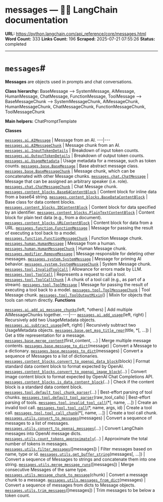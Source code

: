 # messages — 🦜🔗 LangChain  documentation

**URL:** https://python.langchain.com/api_reference/core/messages.html
**Word Count:** 333
**Links Count:** 196
**Scraped:** 2025-07-21 07:55:26
**Status:** completed

---

# `messages`\#

**Messages** are objects used in prompts and chat conversations.

**Class hierarchy:**               BaseMessage --> SystemMessage, AIMessage, HumanMessage, ChatMessage, FunctionMessage, ToolMessage                 --> BaseMessageChunk --> SystemMessageChunk, AIMessageChunk, HumanMessageChunk, ChatMessageChunk, FunctionMessageChunk, ToolMessageChunk     

**Main helpers:**               ChatPromptTemplate     

**Classes**

[`messages.ai.AIMessage`](https://python.langchain.com/api_reference/core/messages/langchain_core.messages.ai.AIMessage.html#langchain_core.messages.ai.AIMessage "langchain_core.messages.ai.AIMessage") | Message from an AI.   ---|---   [`messages.ai.AIMessageChunk`](https://python.langchain.com/api_reference/core/messages/langchain_core.messages.ai.AIMessageChunk.html#langchain_core.messages.ai.AIMessageChunk "langchain_core.messages.ai.AIMessageChunk") | Message chunk from an AI.   [`messages.ai.InputTokenDetails`](https://python.langchain.com/api_reference/core/messages/langchain_core.messages.ai.InputTokenDetails.html#langchain_core.messages.ai.InputTokenDetails "langchain_core.messages.ai.InputTokenDetails") | Breakdown of input token counts.   [`messages.ai.OutputTokenDetails`](https://python.langchain.com/api_reference/core/messages/langchain_core.messages.ai.OutputTokenDetails.html#langchain_core.messages.ai.OutputTokenDetails "langchain_core.messages.ai.OutputTokenDetails") | Breakdown of output token counts.   [`messages.ai.UsageMetadata`](https://python.langchain.com/api_reference/core/messages/langchain_core.messages.ai.UsageMetadata.html#langchain_core.messages.ai.UsageMetadata "langchain_core.messages.ai.UsageMetadata") | Usage metadata for a message, such as token counts.   [`messages.base.BaseMessage`](https://python.langchain.com/api_reference/core/messages/langchain_core.messages.base.BaseMessage.html#langchain_core.messages.base.BaseMessage "langchain_core.messages.base.BaseMessage") | Base abstract message class.   [`messages.base.BaseMessageChunk`](https://python.langchain.com/api_reference/core/messages/langchain_core.messages.base.BaseMessageChunk.html#langchain_core.messages.base.BaseMessageChunk "langchain_core.messages.base.BaseMessageChunk") | Message chunk, which can be concatenated with other Message chunks.   [`messages.chat.ChatMessage`](https://python.langchain.com/api_reference/core/messages/langchain_core.messages.chat.ChatMessage.html#langchain_core.messages.chat.ChatMessage "langchain_core.messages.chat.ChatMessage") | Message that can be assigned an arbitrary speaker \(i.e. role\).   [`messages.chat.ChatMessageChunk`](https://python.langchain.com/api_reference/core/messages/langchain_core.messages.chat.ChatMessageChunk.html#langchain_core.messages.chat.ChatMessageChunk "langchain_core.messages.chat.ChatMessageChunk") | Chat Message chunk.   [`messages.content_blocks.Base64ContentBlock`](https://python.langchain.com/api_reference/core/messages/langchain_core.messages.content_blocks.Base64ContentBlock.html#langchain_core.messages.content_blocks.Base64ContentBlock "langchain_core.messages.content_blocks.Base64ContentBlock") | Content block for inline data from a base64 string.   [`messages.content_blocks.BaseDataContentBlock`](https://python.langchain.com/api_reference/core/messages/langchain_core.messages.content_blocks.BaseDataContentBlock.html#langchain_core.messages.content_blocks.BaseDataContentBlock "langchain_core.messages.content_blocks.BaseDataContentBlock") | Base class for data content blocks.   [`messages.content_blocks.IDContentBlock`](https://python.langchain.com/api_reference/core/messages/langchain_core.messages.content_blocks.IDContentBlock.html#langchain_core.messages.content_blocks.IDContentBlock "langchain_core.messages.content_blocks.IDContentBlock") | Content block for data specified by an identifier.   [`messages.content_blocks.PlainTextContentBlock`](https://python.langchain.com/api_reference/core/messages/langchain_core.messages.content_blocks.PlainTextContentBlock.html#langchain_core.messages.content_blocks.PlainTextContentBlock "langchain_core.messages.content_blocks.PlainTextContentBlock") | Content block for plain text data \(e.g., from a document\).   [`messages.content_blocks.URLContentBlock`](https://python.langchain.com/api_reference/core/messages/langchain_core.messages.content_blocks.URLContentBlock.html#langchain_core.messages.content_blocks.URLContentBlock "langchain_core.messages.content_blocks.URLContentBlock") | Content block for data from a URL.   [`messages.function.FunctionMessage`](https://python.langchain.com/api_reference/core/messages/langchain_core.messages.function.FunctionMessage.html#langchain_core.messages.function.FunctionMessage "langchain_core.messages.function.FunctionMessage") | Message for passing the result of executing a tool back to a model.   [`messages.function.FunctionMessageChunk`](https://python.langchain.com/api_reference/core/messages/langchain_core.messages.function.FunctionMessageChunk.html#langchain_core.messages.function.FunctionMessageChunk "langchain_core.messages.function.FunctionMessageChunk") | Function Message chunk.   [`messages.human.HumanMessage`](https://python.langchain.com/api_reference/core/messages/langchain_core.messages.human.HumanMessage.html#langchain_core.messages.human.HumanMessage "langchain_core.messages.human.HumanMessage") | Message from a human.   [`messages.human.HumanMessageChunk`](https://python.langchain.com/api_reference/core/messages/langchain_core.messages.human.HumanMessageChunk.html#langchain_core.messages.human.HumanMessageChunk "langchain_core.messages.human.HumanMessageChunk") | Human Message chunk.   [`messages.modifier.RemoveMessage`](https://python.langchain.com/api_reference/core/messages/langchain_core.messages.modifier.RemoveMessage.html#langchain_core.messages.modifier.RemoveMessage "langchain_core.messages.modifier.RemoveMessage") | Message responsible for deleting other messages.   [`messages.system.SystemMessage`](https://python.langchain.com/api_reference/core/messages/langchain_core.messages.system.SystemMessage.html#langchain_core.messages.system.SystemMessage "langchain_core.messages.system.SystemMessage") | Message for priming AI behavior.   [`messages.system.SystemMessageChunk`](https://python.langchain.com/api_reference/core/messages/langchain_core.messages.system.SystemMessageChunk.html#langchain_core.messages.system.SystemMessageChunk "langchain_core.messages.system.SystemMessageChunk") | System Message chunk.   [`messages.tool.InvalidToolCall`](https://python.langchain.com/api_reference/core/messages/langchain_core.messages.tool.InvalidToolCall.html#langchain_core.messages.tool.InvalidToolCall "langchain_core.messages.tool.InvalidToolCall") | Allowance for errors made by LLM.   [`messages.tool.ToolCall`](https://python.langchain.com/api_reference/core/messages/langchain_core.messages.tool.ToolCall.html#langchain_core.messages.tool.ToolCall "langchain_core.messages.tool.ToolCall") | Represents a request to call a tool.   [`messages.tool.ToolCallChunk`](https://python.langchain.com/api_reference/core/messages/langchain_core.messages.tool.ToolCallChunk.html#langchain_core.messages.tool.ToolCallChunk "langchain_core.messages.tool.ToolCallChunk") | A chunk of a tool call \(e.g., as part of a stream\).   [`messages.tool.ToolMessage`](https://python.langchain.com/api_reference/core/messages/langchain_core.messages.tool.ToolMessage.html#langchain_core.messages.tool.ToolMessage "langchain_core.messages.tool.ToolMessage") | Message for passing the result of executing a tool back to a model.   [`messages.tool.ToolMessageChunk`](https://python.langchain.com/api_reference/core/messages/langchain_core.messages.tool.ToolMessageChunk.html#langchain_core.messages.tool.ToolMessageChunk "langchain_core.messages.tool.ToolMessageChunk") | Tool Message chunk.   [`messages.tool.ToolOutputMixin`](https://python.langchain.com/api_reference/core/messages/langchain_core.messages.tool.ToolOutputMixin.html#langchain_core.messages.tool.ToolOutputMixin "langchain_core.messages.tool.ToolOutputMixin")\(\) | Mixin for objects that tools can return directly.      **Functions**

[`messages.ai.add_ai_message_chunks`](https://python.langchain.com/api_reference/core/messages/langchain_core.messages.ai.add_ai_message_chunks.html#langchain_core.messages.ai.add_ai_message_chunks "langchain_core.messages.ai.add_ai_message_chunks")\(left, \*others\) | Add multiple AIMessageChunks together.   ---|---   [`messages.ai.add_usage`](https://python.langchain.com/api_reference/core/messages/langchain_core.messages.ai.add_usage.html#langchain_core.messages.ai.add_usage "langchain_core.messages.ai.add_usage")\(left, right\) | Recursively add two UsageMetadata objects.   [`messages.ai.subtract_usage`](https://python.langchain.com/api_reference/core/messages/langchain_core.messages.ai.subtract_usage.html#langchain_core.messages.ai.subtract_usage "langchain_core.messages.ai.subtract_usage")\(left, right\) | Recursively subtract two UsageMetadata objects.   [`messages.base.get_msg_title_repr`](https://python.langchain.com/api_reference/core/messages/langchain_core.messages.base.get_msg_title_repr.html#langchain_core.messages.base.get_msg_title_repr "langchain_core.messages.base.get_msg_title_repr")\(title, \*\[, ...\]\) | Get a title representation for a message.   [`messages.base.merge_content`](https://python.langchain.com/api_reference/core/messages/langchain_core.messages.base.merge_content.html#langchain_core.messages.base.merge_content "langchain_core.messages.base.merge_content")\(first\_content, ...\) | Merge multiple message contents.   [`messages.base.message_to_dict`](https://python.langchain.com/api_reference/core/messages/langchain_core.messages.base.message_to_dict.html#langchain_core.messages.base.message_to_dict "langchain_core.messages.base.message_to_dict")\(message\) | Convert a Message to a dictionary.   [`messages.base.messages_to_dict`](https://python.langchain.com/api_reference/core/messages/langchain_core.messages.base.messages_to_dict.html#langchain_core.messages.base.messages_to_dict "langchain_core.messages.base.messages_to_dict")\(messages\) | Convert a sequence of Messages to a list of dictionaries.   [`messages.content_blocks.convert_to_openai_data_block`](https://python.langchain.com/api_reference/core/messages/langchain_core.messages.content_blocks.convert_to_openai_data_block.html#langchain_core.messages.content_blocks.convert_to_openai_data_block "langchain_core.messages.content_blocks.convert_to_openai_data_block")\(block\) | Format standard data content block to format expected by OpenAI.   [`messages.content_blocks.convert_to_openai_image_block`](https://python.langchain.com/api_reference/core/messages/langchain_core.messages.content_blocks.convert_to_openai_image_block.html#langchain_core.messages.content_blocks.convert_to_openai_image_block "langchain_core.messages.content_blocks.convert_to_openai_image_block")\(...\) | Convert image content block to format expected by OpenAI Chat Completions API.   [`messages.content_blocks.is_data_content_block`](https://python.langchain.com/api_reference/core/messages/langchain_core.messages.content_blocks.is_data_content_block.html#langchain_core.messages.content_blocks.is_data_content_block "langchain_core.messages.content_blocks.is_data_content_block")\(...\) | Check if the content block is a standard data content block.   [`messages.tool.default_tool_chunk_parser`](https://python.langchain.com/api_reference/core/messages/langchain_core.messages.tool.default_tool_chunk_parser.html#langchain_core.messages.tool.default_tool_chunk_parser "langchain_core.messages.tool.default_tool_chunk_parser")\(...\) | Best-effort parsing of tool chunks.   [`messages.tool.default_tool_parser`](https://python.langchain.com/api_reference/core/messages/langchain_core.messages.tool.default_tool_parser.html#langchain_core.messages.tool.default_tool_parser "langchain_core.messages.tool.default_tool_parser")\(raw\_tool\_calls\) | Best-effort parsing of tools.   [`messages.tool.invalid_tool_call`](https://python.langchain.com/api_reference/core/messages/langchain_core.messages.tool.invalid_tool_call.html#langchain_core.messages.tool.invalid_tool_call "langchain_core.messages.tool.invalid_tool_call")\(\*\[, name, ...\]\) | Create an invalid tool call.   [`messages.tool.tool_call`](https://python.langchain.com/api_reference/core/messages/langchain_core.messages.tool.tool_call.html#langchain_core.messages.tool.tool_call "langchain_core.messages.tool.tool_call")\(\*, name, args, id\) | Create a tool call.   [`messages.tool.tool_call_chunk`](https://python.langchain.com/api_reference/core/messages/langchain_core.messages.tool.tool_call_chunk.html#langchain_core.messages.tool.tool_call_chunk "langchain_core.messages.tool.tool_call_chunk")\(\*\[, name, ...\]\) | Create a tool call chunk.   [`messages.utils.convert_to_messages`](https://python.langchain.com/api_reference/core/messages/langchain_core.messages.utils.convert_to_messages.html#langchain_core.messages.utils.convert_to_messages "langchain_core.messages.utils.convert_to_messages")\(messages\) | Convert a sequence of messages to a list of messages.   [`messages.utils.convert_to_openai_messages`](https://python.langchain.com/api_reference/core/messages/langchain_core.messages.utils.convert_to_openai_messages.html#langchain_core.messages.utils.convert_to_openai_messages "langchain_core.messages.utils.convert_to_openai_messages")\(...\) | Convert LangChain messages into OpenAI message dicts.   [`messages.utils.count_tokens_approximately`](https://python.langchain.com/api_reference/core/messages/langchain_core.messages.utils.count_tokens_approximately.html#langchain_core.messages.utils.count_tokens_approximately "langchain_core.messages.utils.count_tokens_approximately")\(...\) | Approximate the total number of tokens in messages.   [`messages.utils.filter_messages`](https://python.langchain.com/api_reference/core/messages/langchain_core.messages.utils.filter_messages.html#langchain_core.messages.utils.filter_messages "langchain_core.messages.utils.filter_messages")\(\[messages\]\) | Filter messages based on name, type or id.   [`messages.utils.get_buffer_string`](https://python.langchain.com/api_reference/core/messages/langchain_core.messages.utils.get_buffer_string.html#langchain_core.messages.utils.get_buffer_string "langchain_core.messages.utils.get_buffer_string")\(messages\[, ...\]\) | Convert a sequence of Messages to strings and concatenate them into one string.   [`messages.utils.merge_message_runs`](https://python.langchain.com/api_reference/core/messages/langchain_core.messages.utils.merge_message_runs.html#langchain_core.messages.utils.merge_message_runs "langchain_core.messages.utils.merge_message_runs")\(\[messages\]\) | Merge consecutive Messages of the same type.   [`messages.utils.message_chunk_to_message`](https://python.langchain.com/api_reference/core/messages/langchain_core.messages.utils.message_chunk_to_message.html#langchain_core.messages.utils.message_chunk_to_message "langchain_core.messages.utils.message_chunk_to_message")\(chunk\) | Convert a message chunk to a message.   [`messages.utils.messages_from_dict`](https://python.langchain.com/api_reference/core/messages/langchain_core.messages.utils.messages_from_dict.html#langchain_core.messages.utils.messages_from_dict "langchain_core.messages.utils.messages_from_dict")\(messages\) | Convert a sequence of messages from dicts to Message objects.   [`messages.utils.trim_messages`](https://python.langchain.com/api_reference/core/messages/langchain_core.messages.utils.trim_messages.html#langchain_core.messages.utils.trim_messages "langchain_core.messages.utils.trim_messages")\(\[messages\]\) | Trim messages to be below a token count.